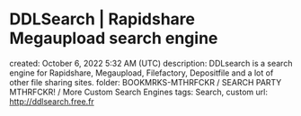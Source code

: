 # DDLSearch | Rapidshare Megaupload search engine

created: October 6, 2022 5:32 AM (UTC)
description: DDLsearch is a search engine for Rapidshare, Megaupload, Filefactory, Depositfile and a lot of other file sharing sites.
folder: BOOKMRKS-MTHRFCKR / SEARCH PARTY MTHRFCKR! / More Custom Search Engines
tags: Search, custom
url: http://ddlsearch.free.fr